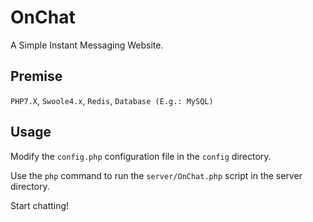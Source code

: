 # OnChat
A Simple Instant Messaging Website.

## Premise
`PHP7.X`, `Swoole4.x`, `Redis`, `Database (E.g.: MySQL)`

## Usage
Modify the `config.php` configuration file in the `config` directory.

Use the `php` command to run the `server/OnChat.php` script in the server directory.

Start chatting!